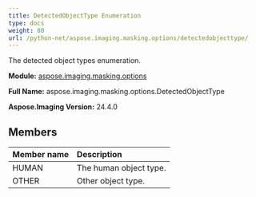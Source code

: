 ```yaml
---
title: DetectedObjectType Enumeration
type: docs
weight: 80
url: /python-net/aspose.imaging.masking.options/detectedobjecttype/
---
```


The detected object types enumeration.

**Module:** [aspose.imaging.masking.options](/imaging/python-net/aspose.imaging.masking.options/)

**Full Name:** aspose.imaging.masking.options.DetectedObjectType

**Aspose.Imaging Version:** 24.4.0

## **Members**
| **Member name** | **Description** |
| :- | :- |
| HUMAN | The human object type. |
| OTHER | Other object type. |

